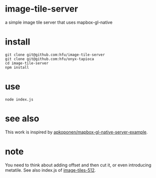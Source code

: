 # image-tile-server
a simple image tile server that uses mapbox-gl-native

# install
```console
git clone git@github.com:hfu/image-tile-server
git clone git@github.com:hfu/onyx-tapioca
cd image-tile-server
npm install
```

# use
```console
node index.js
```

# see also
This work is inspired by [apkoponen/mapbox-gl-native-server-example](https://github.com/apkoponen/mapbox-gl-native-server-example).

# note
You need to think about adding offset and then cut it, or even introducing metatile. See also index.js of [image-tiles-512](https://github.com/hfu/image-tiles-512).

